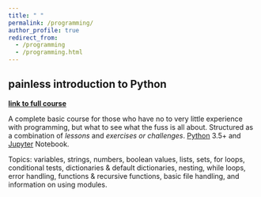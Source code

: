 ```yaml
---
title: " "
permalink: /programming/
author_profile: true
redirect_from:
  - /programming
  - /programming.html
---
```


## painless introduction to Python
**[link to full course](https://github.com/akaszowska/Painless-Introduction-to-Python-course/)**

A complete basic course for those who have no to very little experience with programming, but what to see what the fuss is all about. Structured as a combination of _lessons_ and _exercises or challenges_. [Python](https://www.python.org/) 3.5+ and [Jupyter](https://jupyter.org/) Notebook.

Topics: variables, strings, numbers, boolean values, lists, sets, for loops, conditional tests, dictionaries & default dictionaries, nesting, while loops, error handling, functions & recursive functions, basic file handling, and information on using modules. 
